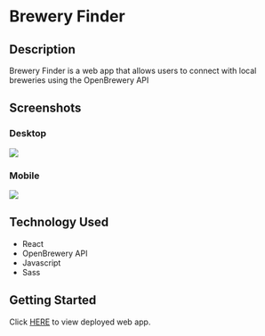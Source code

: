 <h1>Brewery Finder</h1>
<h2>Description</h2>
<p>Brewery Finder is a web app that allows users to connect with local breweries using the OpenBrewery API</p>
<h2>Screenshots</h2>
<h3>Desktop</h3>
<img src="https://imgur.com/Glme4dB" />
<h3>Mobile</h3>
<img src="https://imgur.com/G1fkkPy" />
<h2>Technology Used</h2>
<ul>
  <li>React</li>
  <li>OpenBrewery API</li>
  <li>Javascript</li>
  <li>Sass</li>
</ul>
<h2>Getting Started</h2>
<p>Click <a href=#>HERE</a> to view deployed web app.</p>
